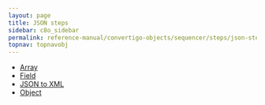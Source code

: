 ```yaml
---
layout: page
title: JSON steps
sidebar: c8o_sidebar
permalink: reference-manual/convertigo-objects/sequencer/steps/json-steps/
topnav: topnavobj
---
```

* [Array](array/)
* [Field](field/)
* [JSON to XML](json-to-xml/)
* [Object](object/)
